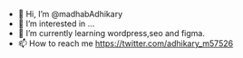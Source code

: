 - 👋 Hi, I’m @madhabAdhikary
- 👀 I’m interested in ...
- 🌱 I’m currently learning wordpress,seo and figma.
- 📫 How to reach me https://twitter.com/adhikary_m57526

<!---
madhabAdhikary/madhabAdhikary is a ✨ special ✨ repository because its `README.md` (this file) appears on your GitHub profile.
You can click the Preview link to take a look at your changes.
--->
